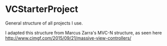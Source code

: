 # VCStarterProject

General structure of all projects I use.

I adapted this structure from Marcus Zarra's MVC-N structure, as seen here http://www.cimgf.com/2015/09/21/massive-view-controllers/

